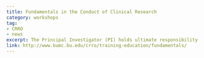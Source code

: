 ```yaml
---
title: Fundamentals in the Conduct of Clinical Research
category: workshops
tag: 
- CRRO
- news
excerpt: The Principal Investigator (PI) holds ultimate responsibility for the design, conduct, and management of a research study which requires up-to-date skills and knowledge.  Using International Conference on Harmonization Good Clinical Practice as the gold standard for the conduct of human research studies, this rigorous training for new and experienced clinical researchers who are interested in a refresher. Note that this training takes place over two half-days. 
link: http://www.bumc.bu.edu/crro/training-education/fundamentals/
---
```

